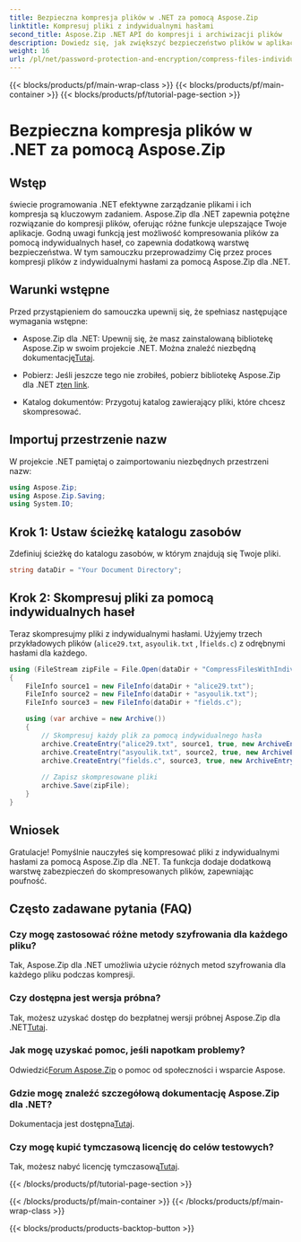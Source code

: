```yaml
---
title: Bezpieczna kompresja plików w .NET za pomocą Aspose.Zip
linktitle: Kompresuj pliki z indywidualnymi hasłami
second_title: Aspose.Zip .NET API do kompresji i archiwizacji plików
description: Dowiedz się, jak zwiększyć bezpieczeństwo plików w aplikacjach .NET! Postępuj zgodnie z naszym przewodnikiem krok po kroku dotyczącym kompresowania plików z indywidualnymi hasłami przy użyciu Aspose.Zip dla .NET.
weight: 16
url: /pl/net/password-protection-and-encryption/compress-files-individual-passwords/
---
```


{{< blocks/products/pf/main-wrap-class >}}
{{< blocks/products/pf/main-container >}}
{{< blocks/products/pf/tutorial-page-section >}}

# Bezpieczna kompresja plików w .NET za pomocą Aspose.Zip


## Wstęp

świecie programowania .NET efektywne zarządzanie plikami i ich kompresja są kluczowym zadaniem. Aspose.Zip dla .NET zapewnia potężne rozwiązanie do kompresji plików, oferując różne funkcje ulepszające Twoje aplikacje. Godną uwagi funkcją jest możliwość kompresowania plików za pomocą indywidualnych haseł, co zapewnia dodatkową warstwę bezpieczeństwa. W tym samouczku przeprowadzimy Cię przez proces kompresji plików z indywidualnymi hasłami za pomocą Aspose.Zip dla .NET.

## Warunki wstępne

Przed przystąpieniem do samouczka upewnij się, że spełniasz następujące wymagania wstępne:

-  Aspose.Zip dla .NET: Upewnij się, że masz zainstalowaną bibliotekę Aspose.Zip w swoim projekcie .NET. Można znaleźć niezbędną dokumentację[Tutaj](https://reference.aspose.com/zip/net/).

-  Pobierz: Jeśli jeszcze tego nie zrobiłeś, pobierz bibliotekę Aspose.Zip dla .NET z[ten link](https://releases.aspose.com/zip/net/).

- Katalog dokumentów: Przygotuj katalog zawierający pliki, które chcesz skompresować.

## Importuj przestrzenie nazw

W projekcie .NET pamiętaj o zaimportowaniu niezbędnych przestrzeni nazw:

```csharp
using Aspose.Zip;
using Aspose.Zip.Saving;
using System.IO;
```

## Krok 1: Ustaw ścieżkę katalogu zasobów

Zdefiniuj ścieżkę do katalogu zasobów, w którym znajdują się Twoje pliki.

```csharp
string dataDir = "Your Document Directory";
```

## Krok 2: Skompresuj pliki za pomocą indywidualnych haseł

Teraz skompresujmy pliki z indywidualnymi hasłami. Użyjemy trzech przykładowych plików (`alice29.txt`, `asyoulik.txt` , I`fields.c`) z odrębnymi hasłami dla każdego.

```csharp
using (FileStream zipFile = File.Open(dataDir + "CompressFilesWithIndividualPasswords_out.zip", FileMode.Create))
{
    FileInfo source1 = new FileInfo(dataDir + "alice29.txt");
    FileInfo source2 = new FileInfo(dataDir + "asyoulik.txt");
    FileInfo source3 = new FileInfo(dataDir + "fields.c");

    using (var archive = new Archive())
    {
        // Skompresuj każdy plik za pomocą indywidualnego hasła
        archive.CreateEntry("alice29.txt", source1, true, new ArchiveEntrySettings(new DeflateCompressionSettings(), new TraditionalEncryptionSettings("pass1")));
        archive.CreateEntry("asyoulik.txt", source2, true, new ArchiveEntrySettings(new DeflateCompressionSettings(), new AesEcryptionSettings("pass2", EncryptionMethod.AES128)));
        archive.CreateEntry("fields.c", source3, true, new ArchiveEntrySettings(new DeflateCompressionSettings(), new AesEcryptionSettings("pass3", EncryptionMethod.AES256)));
        
        // Zapisz skompresowane pliki
        archive.Save(zipFile);
    }
}
```

## Wniosek

Gratulacje! Pomyślnie nauczyłeś się kompresować pliki z indywidualnymi hasłami za pomocą Aspose.Zip dla .NET. Ta funkcja dodaje dodatkową warstwę zabezpieczeń do skompresowanych plików, zapewniając poufność.

## Często zadawane pytania (FAQ)

### Czy mogę zastosować różne metody szyfrowania dla każdego pliku?
Tak, Aspose.Zip dla .NET umożliwia użycie różnych metod szyfrowania dla każdego pliku podczas kompresji.

### Czy dostępna jest wersja próbna?
 Tak, możesz uzyskać dostęp do bezpłatnej wersji próbnej Aspose.Zip dla .NET[Tutaj](https://releases.aspose.com/).

### Jak mogę uzyskać pomoc, jeśli napotkam problemy?
 Odwiedzić[Forum Aspose.Zip](https://forum.aspose.com/c/zip/37) o pomoc od społeczności i wsparcie Aspose.

### Gdzie mogę znaleźć szczegółową dokumentację Aspose.Zip dla .NET?
 Dokumentacja jest dostępna[Tutaj](https://reference.aspose.com/zip/net/).

### Czy mogę kupić tymczasową licencję do celów testowych?
 Tak, możesz nabyć licencję tymczasową[Tutaj](https://purchase.aspose.com/temporary-license/).

{{< /blocks/products/pf/tutorial-page-section >}}

{{< /blocks/products/pf/main-container >}}
{{< /blocks/products/pf/main-wrap-class >}}

{{< blocks/products/products-backtop-button >}}

